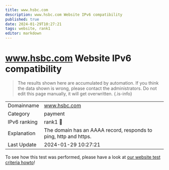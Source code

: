 ```yaml
---
title: www.hsbc.com
description: www.hsbc.com Website IPv6 compatibility
published: true
date: 2024-01-29T10:27:21
tags: website, rank1
editor: markdown
---
```


# www.hsbc.com Website IPv6 compatibility

> The results shown here are accumulated by automation. If you think the data shown is wrong, please contact the administrators. 
> Do not edit this page manually, it will get overwritten.
{.is-info}


|   |   |
| - | - |
| Domainname | www.hsbc.com
| Category | payment |
| IPv6 ranking | rank1 :1st_place_medal: |
| Explanation | The domain has an AAAA record, responds to ping, http and https. |
| Last Update | 2024-01-29 10:27:21 |

To see how this test was performed, please have a look at [our website test criteria howto](/howto/testcriteria/website)!

